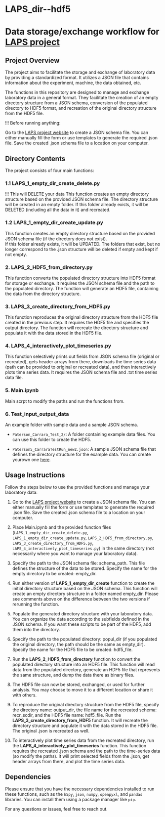 # LAPS_dir--hdf5
# Data storage/exchange workflow for [LAPS project](http://verve.mit.edu/laps/)

## Project Overview

The project aims to facilitate the storage and exchange of laboratory data by providing a standardized format. 
It utilizes a JSON file that contains information about the experiment, machine, the data obtained, etc. 

The functions in this repository are designed to manage and exchange laboratory data in a general format. 
They facilitate the creation of an empty directory structure from a JSON schema, 
conversion of the populated directory to HDF5 format, and recreation of the original directory structure from the HDF5 file.

!!! Before running anything:

Go to the [LAPS project website](http://verve.mit.edu/laps/templates.html) to create a JSON schema file. 
You can either manually fill the form or use templates to generate the required .json file.
Save the created .json schema file to a location on your computer.

## Directory Contents
The project consists of four main functions:

### 1.1 **LAPS_1_empty_dir_create_delete.py** 
!!! This will DELETE your data
   This function creates an empty directory structure based on the provided JSON schema file. 
   The directory structure will be created in an empty folder. 
   If this folder already exists, it will be DELETED (including all the data in it) and recreated.
   
### 1.2 **LAPS_1_empty_dir_create_update.py** 
   This function creates an empty directory structure based on the provided JSON 
   schema file (if the directory does not exist).  
   If this folder already exists, it will be UPDATED. The folders that exist, but no longer correspond to the .json structure
   will be deleted if empty and kept if not empty.

### 2. **LAPS_2_HDF5_from_directory.py** 
   This function converts the populated directory structure into HDF5 format for storage or exchange. 
   It requires the JSON schema file and the path to the populated directory. 
   The function will generate an HDF5 file, containing the data from the directory structure.

### 3. **LAPS_3_create_directory_from_HDF5.py** 
   This function reproduces the original directory structure from the HDF5 file created in the previous step. 
   It requires the HDF5 file and specifies the output directory. 
   The function will recreate the directory structure and populate it with the data stored in the HDF5 file.

### 4. **LAPS_4_interactively_plot_timeseries.py** 
   This function selectively prints out fields from JSON schema file (original or recreated), 
   gets header arrays from there, downloads the time series data (path can be provided to original or recreated data), 
   and then interactively plots time series data.
   It requires the JSON schema file and .txt time series data file. 

### 5. **Main.ipynb** 
   Main scrpt to modify the paths and run the functions from.

### 6. **Test_input_output_data**
   An example folder with sample data and a sample JSON schema.

- `Paterson_Carrara_Test_2/`: A folder containing example data files. You can use this folder to create the HDF5.

- `Paterson5_CarraraTestRun_new2.json`: A sample JSON schema file that defines the directory structure for the example data. You can create yourown one [here](http://verve.mit.edu/laps/templates.html).

## Usage Instructions

Follow the steps below to use the provided functions and manage your laboratory data:

1. Go to the [LAPS project website](http://verve.mit.edu/laps/templates.html) to create a JSON schema file. 
   You can either manually fill the form or use templates to generate the required .json file.
   Save the created .json schema file to a location on your computer.

2. Place Main.ipynb and the provided function files (`LAPS_1_empty_dir_create_delete.py`, `LAPS_1_empty_dir_create_update.py`, `LAPS_2_HDF5_from_directory.py`, `LAPS_3_create_directory_from_HDF5.py`, `LAPS_4_interactively_plot_timeseries.py`) 
   in the same directory (not necessarily where you want to manage your laboratory data).

3. Specify the path to the JSON schema file: schema_path. 
   This file defines the structure of the data to be stored. Specify the name for the empty directory to be created: empty_dir.
   
4. Run either version of **LAPS_1_empty_dir_create** function to create the initial directory structure based on the JSON schema. 
   This function will create an empty directory structure in a folder named empty_dir. 
   Please see comments above on the difference between the two versions if rerunning the function.

5. Populate the generated directory structure with your laboratory data. 
   You can organize the data according to the subfields defined in the JSON schema.
   If you want these scripts to be part of the HDF5, add them into the directory.

7. Specify the path to the populated directory: popul_dir (if you populated the original directory, the path should be the same as empty_dir).
   Specify the name for the HDF5 file to be created: hdf5_file.

8. Run the **LAPS_2_HDF5_from_directory** function to convert the populated directory structure into an HDF5 file. 
   This function will read data from the populated directory, generate an HDF5 file that represents the same structure, and dump the data there as binary files.

9. The HDF5 file can now be stored, exchanged, or used for further analysis. 
   You may choose to move it to a different location or share it with others.

10. To reproduce the original directory structure from the HDF5 file, specify the directory name: output_dir, 
   the file name for the recreated schema: recr_scdir, and the HDF5 file name: hdf5_file.
   Run the **LAPS_3_create_directory_from_HDF5** function. It will recreate the directory structure 
   and populate it with the data stored in the HDF5 file. The original .json is recreated as well.

11. To interactively plot time series data from the recreated directory, 
    run the **LAPS_4_interactively_plot_timeseries** function. 
    This function requires the recreated .json schema and the path to the time-series data (so modify the paths). 
    It will print selected fields from the .json, get header arrays from there, and plot the time series data.

## Dependencies

Please ensure that you have the necessary dependencies installed to run these functions, 
such as the `h5py`, `json`, `numpy`, `openpyxl`, and `pandas` libraries. 
You can install them using a package manager like `pip`.

For any questions or issues, feel free to reach out. 
